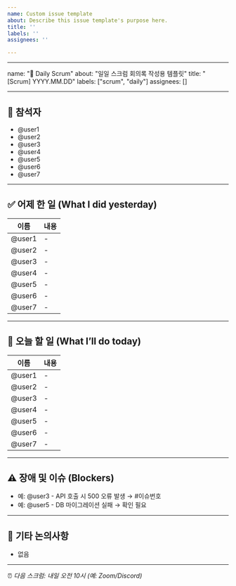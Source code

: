 ```yaml
---
name: Custom issue template
about: Describe this issue template's purpose here.
title: ''
labels: ''
assignees: ''

---
```


---
name: "📝 Daily Scrum"
about: "일일 스크럼 회의록 작성용 템플릿"
title: "[Scrum] YYYY.MM.DD"
labels: ["scrum", "daily"]
assignees: []

---

## 👥 참석자
- @user1
- @user2
- @user3
- @user4
- @user5
- @user6
- @user7

---

## ✅ 어제 한 일 (What I did yesterday)

| 이름 | 내용 |
|------|------|
| @user1 | - |
| @user2 | - |
| @user3 | - |
| @user4 | - |
| @user5 | - |
| @user6 | - |
| @user7 | - |

---

## 📌 오늘 할 일 (What I’ll do today)

| 이름 | 내용 |
|------|------|
| @user1 | - |
| @user2 | - |
| @user3 | - |
| @user4 | - |
| @user5 | - |
| @user6 | - |
| @user7 | - |

---

## ⚠️ 장애 및 이슈 (Blockers)
- 예: @user3 - API 호출 시 500 오류 발생 → #이슈번호
- 예: @user5 - DB 마이그레이션 실패 → 확인 필요

---

## 💬 기타 논의사항
- 없음

---

⏰ *다음 스크럼: 내일 오전 10시 (예: Zoom/Discord)*
